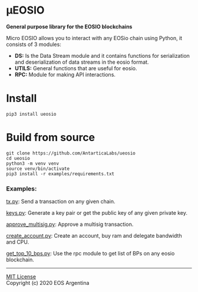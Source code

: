 # µEOSIO
**General purpose library for the EOSIO blockchains**

Micro EOSIO allows you to interact with any EOSio chain using Python, it consists of 3 modules: 

* **DS:** Is the Data Stream module and it contains functions for serialization and deserialization of data streams in the eosio format.
* **UTILS:** General functions that are useful for eosio.
* **RPC:** Module for making API interactions.

# Install

    pip3 install ueosio

# Build from source

    git clone https://github.com/AntarticaLabs/ueosio
    cd ueosio
    python3 -m venv venv
    source venv/bin/activate
    pip3 install -r examples/requirements.txt

### Examples:

[tx.py](/examples/tx.py): Send a transaction on any given chain.

[keys.py](/examples/keys.py): Generate a key pair or get the public key of any given private key.

[approve_multisig.py](/examples/approve_multisig.py): Approve a multisig transaction.

[create_account.py](/examples/create_account.py): Create an account, buy ram and delegate bandwidth and CPU. 

[get_top_10_bps.py](/examples/get_top_10_bps.py): Use the rpc module to get list of BPs on any eosio blockchain. 

_____


[MIT License](LICENSE) \
Copyright (c) 2020 EOS Argentina
